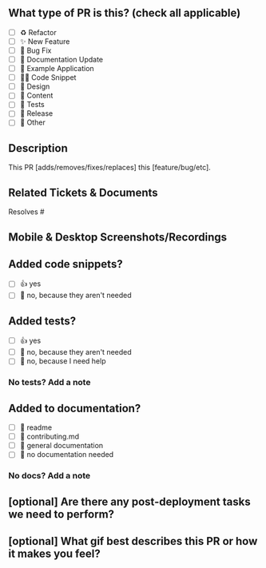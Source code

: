 <!--
  For Work In Progress Pull Requests, please use the Draft PR feature,
  see https://github.blog/2019-02-14-introducing-draft-pull-requests/ for further details.
  
  For a timely review/response, please avoid force-pushing additional
  commits if your PR already received reviews or comments.
  
  Before submitting a Pull Request, please ensure you've done the following:
  - 📖 Read the TBD Developer Website Contributing Guide: https://github.com/TBD54566975/developer.tbd.website/blob/main/CONTRIBUTING.md.
  - 📖 Read the TBD Developer Website Code of Conduct: https://github.com/TBD54566975/developer.tbd.website/blob/main/CODE_OF_CONDUCT.md.
  - 👷‍♀️ Create small PRs. In most cases, this will be possible.
  - ✅ Provide tests for your changes.
  - 📝 Use descriptive commit messages.
  - 📗 Update any related documentation and include any relevant screenshots.
-->

## What type of PR is this? (check all applicable)

- [ ] ♻️ Refactor
- [ ] ✨ New Feature
- [ ] 🐛 Bug Fix
- [ ] 📝 Documentation Update
- [ ] 👷 Example Application
- [ ] 🧑‍💻 Code Snippet
- [ ] 🎨 Design
- [ ] 📖 Content
- [ ] 🧪 Tests
- [ ] 🔖 Release
- [ ] 🚩 Other

## Description

<!-- Please do not leave this blank -->

This PR [adds/removes/fixes/replaces] this [feature/bug/etc]. 

## Related Tickets & Documents
<!-- 
Please use this format link issue numbers: Resolves #123
https://docs.github.com/en/free-pro-team@latest/github/managing-your-work-on-github/linking-a-pull-request-to-an-issue#linking-a-pull-request-to-an-issue-using-a-keyword 
-->
Resolves #

## Mobile & Desktop Screenshots/Recordings

<!-- Visual changes require screenshots -->

## Added code snippets?
- [ ] 👍 yes
- [ ] 🙅 no, because they aren't needed

## Added tests?

- [ ] 👍 yes
- [ ] 🙅 no, because they aren't needed
- [ ] 🙋 no, because I need help

### No tests? Add a note
<!-- 
If you didn't provide tests with this PR, please explain here why they aren't needed.
-->

## Added to documentation?

- [ ] 📜 readme
- [ ] 📜 contributing.md
- [ ] 📓 general documentation
- [ ] 🙅 no documentation needed

### No docs? Add a note
<!-- 
If you didn't provide documentation with this PR, please explain here why it's not needed.
-->

## [optional] Are there any post-deployment tasks we need to perform?



## [optional] What gif best describes this PR or how it makes you feel?



<!-- note: PRs with deletes sections will be marked invalid -->